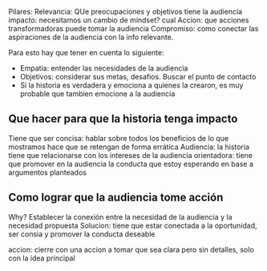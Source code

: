 Pilares:
Relevancia: QUe preocupaciones y objetivos tiene la audiencia
impacto: necesitamos un cambio de mindset? cual
Accion: que acciones transformadoras puede tomar la audiencia
Compromiso: como conectar las aspiraciones de la audiencia con la info relevante.

Para esto hay que tener en cuenta lo siguiente:
- Empatia: entender las necesidades de la audiencia 
- Objetivos: considerar sus metas, desafios. Buscar el punto de contacto
- Si la historia es verdadera y emociona a quienes la crearon, es muy probable que tambien emocione a la audiencia 

## Que hacer para que la historia tenga impacto
Tiene que ser concisa: hablar sobre todos los beneficios de lo que mostramos hace que se retengan de forma errática
Audiencia: la historia tiene que relacionarse con los intereses de la audiencia 
orientadora: tiene que promover en la audiencia la conducta que estoy esperando en base a argumentos planteados

## Como lograr que la audiencia tome acción

Why? Establecer la conexión entre la necesidad de la audiencia y la necesidad propuesta
Solucion: tiene que estar conectada a la oportunidad, ser consia y promover la conducta deseable

accion: cierre con una accion a tomar que sea clara pero sin detalles, solo con la idea principal